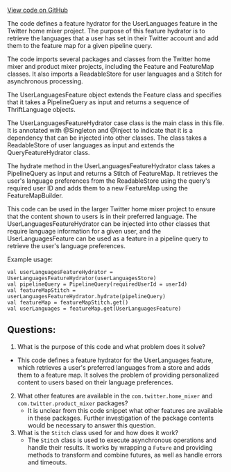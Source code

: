 [View code on GitHub](https://github.com/misbahsy/the-algorithm/home-mixer/server/src/main/scala/com/twitter/home_mixer/functional_component/feature_hydrator/UserLanguagesFeatureHydrator.scala)

The code defines a feature hydrator for the UserLanguages feature in the Twitter home mixer project. The purpose of this feature hydrator is to retrieve the languages that a user has set in their Twitter account and add them to the feature map for a given pipeline query. 

The code imports several packages and classes from the Twitter home mixer and product mixer projects, including the Feature and FeatureMap classes. It also imports a ReadableStore for user languages and a Stitch for asynchronous processing. 

The UserLanguagesFeature object extends the Feature class and specifies that it takes a PipelineQuery as input and returns a sequence of ThriftLanguage objects. 

The UserLanguagesFeatureHydrator case class is the main class in this file. It is annotated with @Singleton and @Inject to indicate that it is a dependency that can be injected into other classes. The class takes a ReadableStore of user languages as input and extends the QueryFeatureHydrator class. 

The hydrate method in the UserLanguagesFeatureHydrator class takes a PipelineQuery as input and returns a Stitch of FeatureMap. It retrieves the user's language preferences from the ReadableStore using the query's required user ID and adds them to a new FeatureMap using the FeatureMapBuilder. 

This code can be used in the larger Twitter home mixer project to ensure that the content shown to users is in their preferred language. The UserLanguagesFeatureHydrator can be injected into other classes that require language information for a given user, and the UserLanguagesFeature can be used as a feature in a pipeline query to retrieve the user's language preferences. 

Example usage:

```
val userLanguagesFeatureHydrator = UserLanguagesFeatureHydrator(userLanguagesStore)
val pipelineQuery = PipelineQuery(requiredUserId = userId)
val featureMapStitch = userLanguagesFeatureHydrator.hydrate(pipelineQuery)
val featureMap = featureMapStitch.get()
val userLanguages = featureMap.get(UserLanguagesFeature)
```
## Questions: 
 1. What is the purpose of this code and what problem does it solve?
   - This code defines a feature hydrator for the UserLanguages feature, which retrieves a user's preferred languages from a store and adds them to a feature map. It solves the problem of providing personalized content to users based on their language preferences.
2. What other features are available in the `com.twitter.home_mixer` and `com.twitter.product_mixer` packages?
   - It is unclear from this code snippet what other features are available in these packages. Further investigation of the package contents would be necessary to answer this question.
3. What is the `Stitch` class used for and how does it work?
   - The `Stitch` class is used to execute asynchronous operations and handle their results. It works by wrapping a `Future` and providing methods to transform and combine futures, as well as handle errors and timeouts.